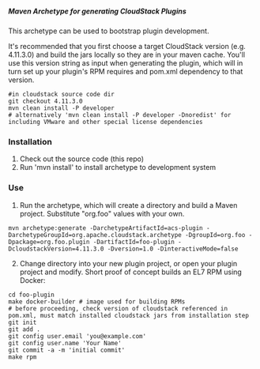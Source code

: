 ##### Maven Archetype for generating CloudStack Plugins

This archetype can be used to bootstrap plugin development. 

It's recommended that you first choose a target CloudStack version (e.g. 4.11.3.0) and build the jars locally so they are in your maven cache. You'll use this version string as input when generating the plugin, which will in turn set up your plugin's RPM requires and pom.xml dependency to that version.

```
#in cloudstack source code dir
git checkout 4.11.3.0
mvn clean install -P developer
# alternatively 'mvn clean install -P developer -Dnoredist' for including VMware and other special license dependencies
```

### Installation
1. Check out the source code (this repo)
2. Run 'mvn install' to install archetype to development system

### Use
1. Run the archetype, which will create a directory and build a Maven project. Substitute "org.foo" values with your own.
```
mvn archetype:generate -DarchetypeArtifactId=acs-plugin -DarchetypeGroupId=org.apache.cloudstack.archetype -DgroupId=org.foo -Dpackage=org.foo.plugin -DartifactId=foo-plugin -DcloudstackVersion=4.11.3.0 -Dversion=1.0 -DinteractiveMode=false
```
2. Change directory into your new plugin project, or open your plugin project and modify. Short proof of concept builds an EL7 RPM using Docker:
```
cd foo-plugin
make docker-builder # image used for building RPMs
# before proceeding, check version of cloudstack referenced in pom.xml, must match installed cloudstack jars from installation step
git init
git add .
git config user.email 'you@example.com'
git config user.name 'Your Name'
git commit -a -m 'initial commit'
make rpm
```
